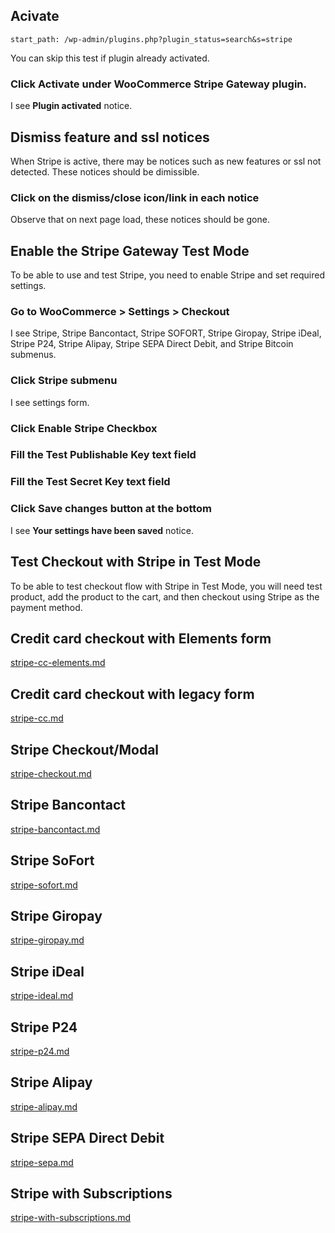 ## Acivate

```
start_path: /wp-admin/plugins.php?plugin_status=search&s=stripe
```

You can skip this test if plugin already activated.

### Click Activate under WooCommerce Stripe Gateway plugin.

I see **Plugin activated** notice.

## Dismiss feature and ssl notices

When Stripe is active, there may be notices such as new features or ssl not detected. These notices should be dimissible.

### Click on the dismiss/close icon/link in each notice

Observe that on next page load, these notices should be gone.

## Enable the Stripe Gateway Test Mode

To be able to use and test Stripe, you need to enable Stripe and set required
settings.

### Go to WooCommerce > Settings > Checkout

I see Stripe, Stripe Bancontact, Stripe SOFORT, Stripe Giropay, Stripe iDeal, Stripe P24, Stripe Alipay, Stripe SEPA Direct Debit, and Stripe Bitcoin submenus.

### Click Stripe submenu

I see settings form.

### Click Enable Stripe Checkbox

### Fill the Test Publishable Key text field

### Fill the Test Secret Key text field

### Click Save changes button at the bottom

I see **Your settings have been saved** notice.

## Test Checkout with Stripe in Test Mode

To be able to test checkout flow with Stripe in Test Mode, you will need
test product, add the product to the cart, and then checkout using Stripe
as the payment method.

## Credit card checkout with Elements form

[stripe-cc-elements.md](stripe-cc-elements.md)

## Credit card checkout with legacy form

[stripe-cc.md](stripe-cc.md)

## Stripe Checkout/Modal

[stripe-checkout.md](stripe-checkout.md)

## Stripe Bancontact

[stripe-bancontact.md](stripe-bancontact.md)

## Stripe SoFort

[stripe-sofort.md](stripe-sofort.md)

## Stripe Giropay

[stripe-giropay.md](stripe-giropay.md)

## Stripe iDeal

[stripe-ideal.md](stripe-ideal.md)

## Stripe P24

[stripe-p24.md](stripe-p24.md)

## Stripe Alipay

[stripe-alipay.md](stripe-alipay.md)

## Stripe SEPA Direct Debit

[stripe-sepa.md](stripe-sepa.md)

## Stripe with Subscriptions

[stripe-with-subscriptions.md](stripe-with-subscriptions.md)
